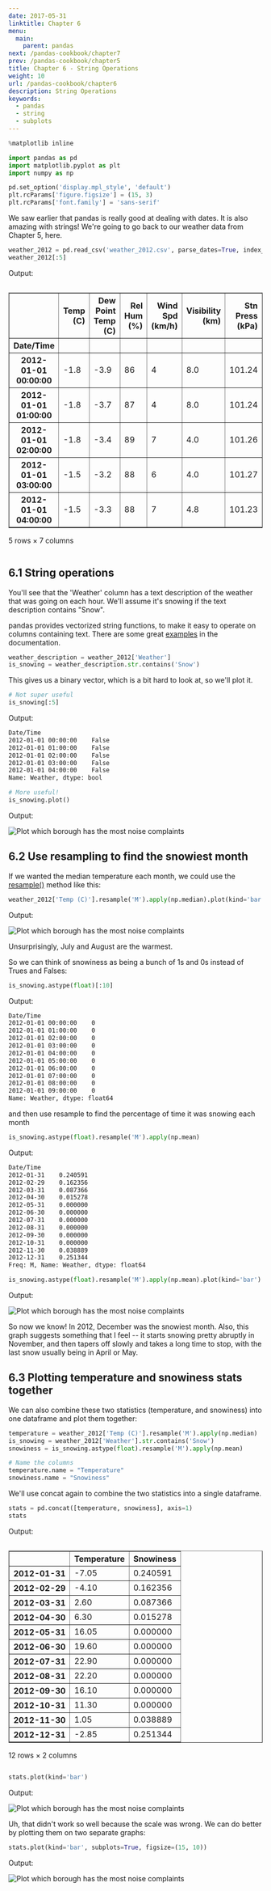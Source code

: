 ```yaml
---
date: 2017-05-31
linktitle: Chapter 6
menu:
  main:
    parent: pandas
next: /pandas-cookbook/chapter7
prev: /pandas-cookbook/chapter5
title: Chapter 6 - String Operations
weight: 10
url: /pandas-cookbook/chapter6
description: String Operations
keywords:
  - pandas
  - string
  - subplots
---
```


```python
%matplotlib inline

import pandas as pd
import matplotlib.pyplot as plt
import numpy as np

pd.set_option('display.mpl_style', 'default')
plt.rcParams['figure.figsize'] = (15, 3)
plt.rcParams['font.family'] = 'sans-serif'
```

We saw earlier that pandas is really good at dealing with dates. It is also amazing with strings! We're going to go back to our weather data from Chapter 5, here.

```python
weather_2012 = pd.read_csv('weather_2012.csv', parse_dates=True, index_col='Date/Time')
weather_2012[:5]
```

Output:

<div class="output_html rendered_html output_subarea output_execute_result">
<div style="max-height:1000px;max-width:1500px;overflow:auto;">
<table border="1" class="dataframe">
  <thead>
    <tr style="text-align: right;">
      <th></th>
      <th>Temp (C)</th>
      <th>Dew Point Temp (C)</th>
      <th>Rel Hum (%)</th>
      <th>Wind Spd (km/h)</th>
      <th>Visibility (km)</th>
      <th>Stn Press (kPa)</th>
      <th>Weather</th>
    </tr>
    <tr>
      <th>Date/Time</th>
      <th></th>
      <th></th>
      <th></th>
      <th></th>
      <th></th>
      <th></th>
      <th></th>
    </tr>
  </thead>
  <tbody>
    <tr>
      <th>2012-01-01 00:00:00</th>
      <td>-1.8</td>
      <td>-3.9</td>
      <td> 86</td>
      <td> 4</td>
      <td> 8.0</td>
      <td> 101.24</td>
      <td>                  Fog</td>
    </tr>
    <tr>
      <th>2012-01-01 01:00:00</th>
      <td>-1.8</td>
      <td>-3.7</td>
      <td> 87</td>
      <td> 4</td>
      <td> 8.0</td>
      <td> 101.24</td>
      <td>                  Fog</td>
    </tr>
    <tr>
      <th>2012-01-01 02:00:00</th>
      <td>-1.8</td>
      <td>-3.4</td>
      <td> 89</td>
      <td> 7</td>
      <td> 4.0</td>
      <td> 101.26</td>
      <td> Freezing Drizzle,Fog</td>
    </tr>
    <tr>
      <th>2012-01-01 03:00:00</th>
      <td>-1.5</td>
      <td>-3.2</td>
      <td> 88</td>
      <td> 6</td>
      <td> 4.0</td>
      <td> 101.27</td>
      <td> Freezing Drizzle,Fog</td>
    </tr>
    <tr>
      <th>2012-01-01 04:00:00</th>
      <td>-1.5</td>
      <td>-3.3</td>
      <td> 88</td>
      <td> 7</td>
      <td> 4.8</td>
      <td> 101.23</td>
      <td>                  Fog</td>
    </tr>
  </tbody>
</table>
<p>5 rows × 7 columns</p>
</div>
</div>

## 6.1 String operations

You'll see that the 'Weather' column has a text description of the weather that was going on each hour. We'll assume it's snowing if the text description contains "Snow".

pandas provides vectorized string functions, to make it easy to operate on columns containing text. There are some great [examples](http://pandas.pydata.org/pandas-docs/stable/basics.html#vectorized-string-methods) in the documentation.

```python
weather_description = weather_2012['Weather']
is_snowing = weather_description.str.contains('Snow')
```

This gives us a binary vector, which is a bit hard to look at, so we'll plot it.

```python
# Not super useful
is_snowing[:5]
```

Output:

```bash
Date/Time
2012-01-01 00:00:00    False
2012-01-01 01:00:00    False
2012-01-01 02:00:00    False
2012-01-01 03:00:00    False
2012-01-01 04:00:00    False
Name: Weather, dtype: bool
```

```python
# More useful!
is_snowing.plot()
```

Output:

<div>
<img src="/img/snow_plot.png" alt="Plot which borough has the most noise complaints" />
</div>

## 6.2 Use resampling to find the snowiest month

If we wanted the median temperature each month, we could use the [resample()](http://pandas.pydata.org/pandas-docs/stable/generated/pandas.DataFrame.resample.html) method like this:

```python
weather_2012['Temp (C)'].resample('M').apply(np.median).plot(kind='bar')
```

Output:

<div>
<img src="/img/resample_plot.png" alt="Plot which borough has the most noise complaints" />
</div>

Unsurprisingly, July and August are the warmest.

So we can think of snowiness as being a bunch of 1s and 0s instead of Trues and Falses:

```python
is_snowing.astype(float)[:10]
```

Output:

```bash
Date/Time
2012-01-01 00:00:00    0
2012-01-01 01:00:00    0
2012-01-01 02:00:00    0
2012-01-01 03:00:00    0
2012-01-01 04:00:00    0
2012-01-01 05:00:00    0
2012-01-01 06:00:00    0
2012-01-01 07:00:00    0
2012-01-01 08:00:00    0
2012-01-01 09:00:00    0
Name: Weather, dtype: float64
```

and then use resample to find the percentage of time it was snowing each month

```python
is_snowing.astype(float).resample('M').apply(np.mean)
```

Output:

```bash
Date/Time
2012-01-31    0.240591
2012-02-29    0.162356
2012-03-31    0.087366
2012-04-30    0.015278
2012-05-31    0.000000
2012-06-30    0.000000
2012-07-31    0.000000
2012-08-31    0.000000
2012-09-30    0.000000
2012-10-31    0.000000
2012-11-30    0.038889
2012-12-31    0.251344
Freq: M, Name: Weather, dtype: float64
```

```python
is_snowing.astype(float).resample('M').apply(np.mean).plot(kind='bar')
```

Output:

<div>
<img src="/img/astype_resample_plot.png" alt="Plot which borough has the most noise complaints" />
</div>


So now we know! In 2012, December was the snowiest month. Also, this graph suggests something that I feel -- it starts snowing pretty abruptly in November, and then tapers off slowly and takes a long time to stop, with the last snow usually being in April or May.

## 6.3 Plotting temperature and snowiness stats together

We can also combine these two statistics (temperature, and snowiness) into one dataframe and plot them together:

```python
temperature = weather_2012['Temp (C)'].resample('M').apply(np.median)
is_snowing = weather_2012['Weather'].str.contains('Snow')
snowiness = is_snowing.astype(float).resample('M').apply(np.mean)

# Name the columns
temperature.name = "Temperature"
snowiness.name = "Snowiness"
```

We'll use concat again to combine the two statistics into a single dataframe.

```python
stats = pd.concat([temperature, snowiness], axis=1)
stats
```

Output:

<div class="output_html rendered_html output_subarea output_execute_result">
<div style="max-height:1000px;max-width:1500px;overflow:auto;">
<table border="1" class="dataframe">
  <thead>
    <tr style="text-align: right;">
      <th></th>
      <th>Temperature</th>
      <th>Snowiness</th>
    </tr>
  </thead>
  <tbody>
    <tr>
      <th>2012-01-31</th>
      <td> -7.05</td>
      <td> 0.240591</td>
    </tr>
    <tr>
      <th>2012-02-29</th>
      <td> -4.10</td>
      <td> 0.162356</td>
    </tr>
    <tr>
      <th>2012-03-31</th>
      <td>  2.60</td>
      <td> 0.087366</td>
    </tr>
    <tr>
      <th>2012-04-30</th>
      <td>  6.30</td>
      <td> 0.015278</td>
    </tr>
    <tr>
      <th>2012-05-31</th>
      <td> 16.05</td>
      <td> 0.000000</td>
    </tr>
    <tr>
      <th>2012-06-30</th>
      <td> 19.60</td>
      <td> 0.000000</td>
    </tr>
    <tr>
      <th>2012-07-31</th>
      <td> 22.90</td>
      <td> 0.000000</td>
    </tr>
    <tr>
      <th>2012-08-31</th>
      <td> 22.20</td>
      <td> 0.000000</td>
    </tr>
    <tr>
      <th>2012-09-30</th>
      <td> 16.10</td>
      <td> 0.000000</td>
    </tr>
    <tr>
      <th>2012-10-31</th>
      <td> 11.30</td>
      <td> 0.000000</td>
    </tr>
    <tr>
      <th>2012-11-30</th>
      <td>  1.05</td>
      <td> 0.038889</td>
    </tr>
    <tr>
      <th>2012-12-31</th>
      <td> -2.85</td>
      <td> 0.251344</td>
    </tr>
  </tbody>
</table>
<p>12 rows × 2 columns</p>
</div>
</div>

```python
stats.plot(kind='bar')
```

Output:

<div>
<img src="/img/temp_snow.png" alt="Plot which borough has the most noise complaints" />
</div>

Uh, that didn't work so well because the scale was wrong. We can do better by plotting them on two separate graphs:

```python
stats.plot(kind='bar', subplots=True, figsize=(15, 10))
```

Output:

<div>
<img src="/img/temp_snow_subplots.png" alt="Plot which borough has the most noise complaints" />
</div>